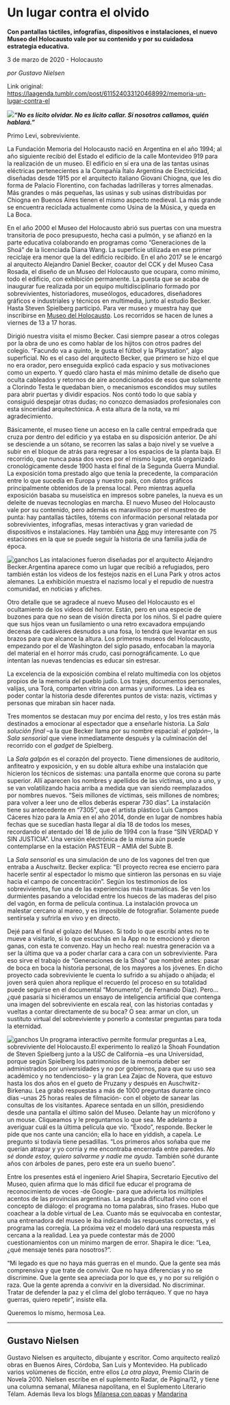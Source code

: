 # Un lugar contra el olvido

**Con pantallas táctiles, infografías, dispositivos e instalaciones, el nuevo Museo del Holocausto vale por su contenido y por su cuidadosa estrategia educativa.**

3 de marzo de 2020 - Holocausto

_por Gustavo Nielsen_

Link original: https://laagenda.tumblr.com/post/611524033120468992/memoria-un-lugar-contra-el

![](https://64.media.tumblr.com/13687bc6074e027be144555b5197109b/bca0cfa635ff0897-ae/s500x750/546ab22409679f183a3857061dba3edab5e02a20.jpg)***“No es lícito olvidar. No es lícito callar. Si nosotros callamos, quién hablará.”*** 

Primo Levi, sobreviviente.


La Fundación Memoria del Holocausto nació en Argentina en el año 1994; al año siguiente recibió del Estado el edificio de la calle Montevideo 919 para la realización de un museo. El edificio en sí era una de las tantas usinas eléctricas pertenecientes a la Compañía Ítalo Argentina de Electricidad, diseñadas desde 1915 por el arquitecto italiano Giovani Chiogna, que les dio forma de Palacio Florentino, con fachadas ladrilleras y torres almenadas. Más grandes o más pequeñas, las usinas y sub usinas distribuidas por Chiogna en Buenos Aires tienen el mismo aspecto medieval. La más grande se encuentra reciclada actualmente como Usina de la Música, y queda en La Boca. 

En el año 2000 el Museo del Holocausto abrió sus puertas con una muestra transitoria de poco presupuesto, hecha casi a pulmón, y se afianzó en la parte educativa colaborando en programas como “Generaciones de la Shoá” de la licenciada Diana Wang. La superficie utilizada en ese primer reciclaje era menor que la del edificio recibido. En el año 2017 se le encargó al arquitecto Alejandro Daniel Becker, coautor del CCK y del Museo Casa Rosada, el diseño de un Museo del Holocausto que ocupara, como mínimo, todo el edificio, con exhibición permanente. La puesta que se acaba de inaugurar fue realizada por un equipo multidisciplinario formado por sobrevivientes, historiadores, museólogos, educadores, diseñadores gráficos e industriales y técnicos en multimedia, junto al estudio Becker. Hasta Steven Spielberg participó. Para ver museo y muestra hay que inscribirse en [Museo del Holocausto](https://museodelholocausto.org.ar/visitas/). Los recorridos se hacen de lunes a viernes de 13 a 17 horas.

Dirigió nuestra visita el mismo Becker. Casi siempre pasear a otros colegas por la obra de uno es como hablar de los hijitos con otros padres del colegio. “Facundo va a quinto, le gusta el fútbol y la Playstation”, algo superficial. No es el caso del arquitecto Becker, que primero se hizo el que no era orador, pero enseguida explicó cada espacio y sus motivaciones como un experto. Y quedó claro hasta el más mínimo detalle de diseño que oculta cableados y retornos de aire acondicionados de esos que solamente a Clorindo Testa le quedaban bien, o mecanismos escondidos muy sutiles para abrir puertas y dividir espacios. Nos contó todo lo que sabía y consiguió despejar otras dudas; no conozco demasiados profesionales con esta sinceridad arquitectónica. A esta altura de la nota, va mi agradecimiento. 

Básicamente, el museo tiene un acceso en la calle central empedrada que cruza por dentro del edificio y ya estaba en su disposición anterior. De ahí se desciende a un sótano, se recorren las salas a bajo nivel y se vuelve a subir en el bloque de atrás para regresar a los espacios de la planta baja. El recorrido, que nunca pasa dos veces por el mismo lugar, está organizado cronológicamente desde 1900 hasta el final de la Segunda Guerra Mundial. La exposición toma prestado algo que tenía la precedente, la comparación entre lo que sucedía en Europa y nuestro país, con datos gráficos principalmente obtenidos de la prensa local. Pero mientras aquella exposición basaba su museística en impresos sobre paneles, la nueva es un deleite de nuevas tecnologías en marcha. El nuevo Museo del Holocausto vale por su contenido, pero además es maravilloso por el muestreo de punta: hay pantallas táctiles, tótems con información personal relatada por sobrevivientes, infografías, mesas interactivas y gran variedad de dispositivos e instalaciones. Hay también una [App](https://t.umblr.com/redirect?z=https%3A%2F%2Fplay.google.com%2Fstore%2Fapps%2Fdetails%3Fid%3Dair.air.shoaMuseum.app&t=MTM5MTZkMDM3Y2QxZmZlNzIwZWJiYmQyMzRmNzEyNmE0YjM1NGYxMCx2azZ6MHg4UA%3D%3D&b=t%3AXDz46txpppLgDp7rJlWQpw&p=https%3A%2F%2Flaagenda.tumblr.com%2Fpost%2F611524033120468992%2Fmemoria-un-lugar-contra-el&m=1&ts=1705436791) muy interesante con 75 estaciones en la que se puede seguir la historia de una familia judía de época. 

![ganchos](https://64.media.tumblr.com/ceba608c73ea10c06da10a80532994d8/bca0cfa635ff0897-85/s500x750/edc12b10c6f726f2bd0a445542826d75945d2f96.jpg) Las intalaciones fueron diseñadas por el arquitecto Alejandro Becker.Argentina aparece como un lugar que recibió a refugiados, pero también están los videos de los festejos nazis en el Luna Park y otros actos alemanes. La exhibición muestra el nazismo local y el repudio de nuestra comunidad, en noticias y afiches.

Otro detalle que se agradece al nuevo Museo del Holocausto es el ocultamiento de los videos del horror. Están, pero en una especie de buzones para que no sean de visión directa por los niños. Si el padre quiere que sus hijos vean un fusilamiento o una retro excavadora empujando decenas de cadáveres desnudos a una fosa, lo tendrá que levantar en sus brazos para que alcance la altura. Los primeros museos del Holocausto, empezando por el de Washington del siglo pasado, enfocaban la mayoría del material en el horror más crudo, casi pornográficamente. Lo que intentan las nuevas tendencias es educar sin estresar. 

La excelencia de la exposición combina el relato multimedia con los objetos propios de la memoria del pueblo judío. Los trajes, documentos personales, valijas, una Torá, comparten vitrina con armas y uniformes. La idea es poder contar la historia desde diferentes puntos de vista: nazis, víctimas y personas que miraban sin hacer nada. 

Tres momentos se destacan muy por encima del resto, y los tres están más destinados a emocionar al espectador que a enseñarle historia. La *Sala solución final* –a la que Becker llama por su nombre espacial: *el galpón*–, la *Sala sensorial* que viene inmediatamente después y la culminación del recorrido con el *gadget* de Spielberg.

La *Sala galpón* es el corazón del proyecto. Tiene dimensiones de auditorio, anfiteatro y exposición, y en su doble altura exhibe una instalación que hicieron los técnicos de sistemas: una pantalla enorme que corona su parte superior. Allí aparecen los nombres y apellidos de las víctimas, uno a uno, y se van volatilizando hacia arriba a medida que van siendo reemplazados por nombres nuevos. “Seis millones de víctimas, seis millones de nombres; para volver a leer uno de ellos deberás esperar 730 días”. La instalación tiene su antecedente en “7305”, que el artista plástico Luis Campos Cáceres hizo para la Amia en el año 2014, donde en lugar de nombres había fechas que se sucedían hasta llegar al día 18 de todos los meses, recordando el atentado del 18 de julio de 1994 con la frase “SIN VERDAD Y SIN JUSTICIA”. Una versión electrónica de la misma aún puede contemplarse en la estación PASTEUR – AMIA del Subte B.

La *Sala sensorial* es una simulación de uno de los vagones del tren que entraba a Auschwitz. Becker explica: “El proyecto recrea ese encierro para hacerle sentir al espectador lo mismo que sintieron las personas en su viaje hacia el campo de concentración”. Según los testimonios de los sobrevivientes, fue una de las experiencias más traumáticas. Se ven los durmientes pasando a velocidad entre los huecos de las maderas del piso del vagón, en forma de película continua. La instalación provoca un malestar cercano al mareo, y es imposible de fotografiar. Solamente puede sentírsela y sufrirla en vivo y en directo.

Dejé para el final el golazo del Museo. Si todo lo que escribí antes no te mueve a visitarlo, si lo que escuchás en la App no te emocionó y dieron ganas, con esta te convenzo. Hay un hecho real: nuestra generación va a ser la última que va a poder charlar cara a cara con un sobreviviente. Para eso sirve el trabajo de “Generaciones de la Shoá” que nombré antes: pasar de boca en boca la historia personal, de los mayores a los jóvenes. En dicho proyecto cada sobreviviente le cuenta lo sufrido a su ahijado o ahijada; el joven será quien ahora replique el recuerdo (el proceso en su totalidad puede seguirse en el documental “Monumento”, de Fernando Díaz). Pero… ¿qué pasaría si hiciéramos un ensayo de inteligencia artificial que contenga una imagen del sobreviviente en escala real, con las historias contadas y vueltas a contar directamente de su boca? O sea: armar un clon, un sustituto virtual del sobreviviente y ponerlo a contestar preguntas para toda la eternidad. 

![ganchos](https://64.media.tumblr.com/b8fcc2b56b8748780e2684856f2e3d0e/bca0cfa635ff0897-a0/s500x750/00272a80c78aaa4125f024531caf7a447a9da995.jpg) Un programa interactivo permite formular preguntas a Lea, sobreviviente del Holocausto.El experimento lo realizó la Shoah Foundation de Steven Spielberg junto a la USC de California –es una Universidad, porque según Spielberg los patrimonios de la memoria deber ser administrados por universidades y no por gobiernos, para que su uso sea académico y no tendencioso- y la gran Lea Zajac de Novera, que estuvo hasta los dos años en el gueto de Pruzany y después en Auschwitz-Birkenau. Lea grabó respuestas a más de 1000 preguntas durante cinco días –unas 25 horas reales de filmación- con el objeto de sanear las consultas de los visitantes. Aparece sentada en un sillón, presidiendo desde una pantalla el último salón del Museo. Delante hay un micrófono y un mouse. Cliqueamos y le preguntamos lo que sea. Me adelanto a averiguar cuál es la última película que vio. “Éxodo”, responde. Becker le pide que nos cante una canción; ella lo hace en yiddish, a capela. Le pregunto si todavía tiene pesadillas. “Los primeros años soñaba que me querían atrapar y yo corría y me encontraba encerrada entre paredes. *No sé donde estoy, quiero salvarme y nadie me ayuda*. También soñé durante años con árboles de panes, pero este era un sueño bueno”.

Entre los presentes está el ingeniero Ariel Shapira, Secretario Ejecutivo del Museo, quien afirma que lo más difícil fue educar el programa de reconocimiento de voces -de Google- para que advierta los múltiples acentos de las provincias argentinas. La segunda dificultad vino con el concepto de diálogo: el programa no toma palabras, sino frases. Hubo que coachear a la doble virtual de Lea. Cuanto más se equivocaba en contestar, una entrenadora del museo le iba indicando las respuestas correctas, y el programa las corregía. La próxima vez el modelo dará una respuesta más cercana a la realidad. Lea ya puede contestar más de 2000 cuestionamientos con un mínimo margen de error. Shapira le dice: “Lea, ¿qué mensaje tenés para nosotros?”. 

“Mi legado es que no haya más guerras en el mundo. Que la gente sea más comprensiva y que trate de convivir. Que no haya diferencias y no se discrimine. Que la gente sea apreciada por lo que es, y no por su religión o raza. Que la gente aprenda a convivir en la diversidad. No discriminar. Tratar de defender la paz y el clima del globo terráqueo. Y que no haya guerras, quiero repetir”, insiste ella. 

Queremos lo mismo, hermosa Lea.

  




---

 Gustavo Nielsen
----------------

 Gustavo Nielsen es arquitecto, dibujante y escritor. Como arquitecto realizó obras en Buenos Aires, Córdoba, San Luis y Montevideo. Ha publicado varios volúmenes de ficción, entre ellos *La otra playa*, Premio Clarín de Novela 2010. Nielsen escribe en el suplemento Radar, de Página/12, y tiene una columna semanal, Milanesa napolitana, en el Suplemento Literario Télam. Además lleva los blogs [Milanesa con papas](http://milanesaconpapas.blogspot.com.ar/) y [Mandarina](http://mandarinasdulces.blogspot.com.ar/)

